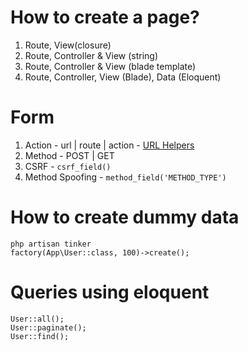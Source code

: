 # How to create a page?

1. Route, View(closure)
2. Route, Controller & View (string)
3. Route, Controller & View (blade template)
4. Route, Controller, View (Blade), Data (Eloquent)

# Form

1. Action - url | route | action - [URL Helpers](https://laravel.com/docs/5.3/helpers#urls)
2. Method - POST | GET
3. CSRF - `csrf_field()`
4. Method Spoofing - `method_field('METHOD_TYPE')`

# How to create dummy data

```
php artisan tinker
factory(App\User::class, 100)->create();
```

# Queries using eloquent

```
User::all();
User::paginate();
User::find();
```